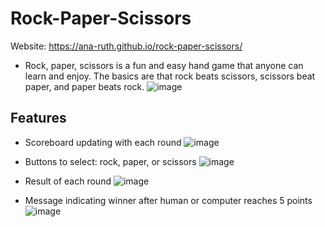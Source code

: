 # Rock-Paper-Scissors
Website: https://ana-ruth.github.io/rock-paper-scissors/
- Rock, paper, scissors is a fun and easy hand game that anyone can learn and enjoy. The basics are that rock beats scissors, scissors beat paper, and paper beats rock.
![image](https://github.com/user-attachments/assets/494dcb36-df61-42e2-a88c-6ca63267aa51)

## Features
- Scoreboard updating with each round
  ![image](https://github.com/user-attachments/assets/ee56793f-ddbb-493e-8eb5-c87a2d03c99a)
  
- Buttons to select: rock, paper, or scissors
  ![image](https://github.com/user-attachments/assets/26e96863-290e-4886-b5b6-2c382c615e70)

- Result of each round
  ![image](https://github.com/user-attachments/assets/c653d98c-1ec6-4c64-9d97-207d7932124c)

- Message indicating winner after human or computer reaches 5 points
![image](https://github.com/user-attachments/assets/0d3400a5-0ce5-4463-b061-bf570216618d)

